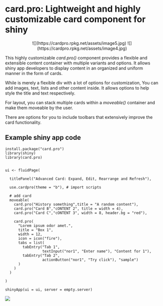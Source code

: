 # card.pro: Lightweight and highly customizable card component for shiny

<p align="center">
![](https://cardpro.rpkg.net/assets/image5.jpg)
![](https://cardpro.rpkg.net/assets/image4.jpg)
</p>

This highly customizable _card.pro()_ component provides a flexible and extensible content container with multiple variants and options. It allows shiny app developers to display content in an organized and uniform manner in the form of cards. 

While is merely a flexible div with a lot of options for customization, You can add images, text, lists and other content inside. It allows options to help style the title and text respectively. 

For layout, you can stack multiple cards within a _moveable()_ container and make them moveable by the user.

There are options for you to include toolbars that extensively improve the card functionality.



## Example shiny app code

```
install.package("card.pro")
library(shiny)
library(card.pro)


ui <- fluidPage(
  
  titlePanel("Advanced Card: Expand, Edit, Rearrange and Refresh"),
  
  use.cardpro(theme = "b"), # import scripts
  
  # add card
  moveable(
    card.pro("History something",title = "A random content"),
    card.pro("Card B","cONTENT 2", title = width = 4),
    card.pro("Card C","cONTENT 3", width = 8, header.bg = "red"),
    
    card.pro(
      "Lorem ipsum odor amet.",
      title = "Box 1",
      width = 12,
      icon = icon("fire"),
      tabs = list(
        tabEntry("Tab 1",
                 textInput("nor1", "Enter name"), "Content for 1"),
        tabEntry("Tab 2",
                 actionButton("nor1", "Try click"), "sample")
      )
    )
  )
  
)

shinyApp(ui = ui, server = empty.server)

```


![](https://cardpro.rpkg.net/assets/image2.jpg)

